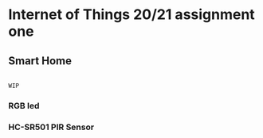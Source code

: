 # Internet of Things 20/21 assignment one


## Smart Home

```

WIP

```
### RGB led

###  HC-SR501 PIR Sensor

